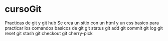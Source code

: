 # cursoGit
Practicas de git y git hub
Se crea un sitio con un html y un css basico para practicar los comandos basicos de git 
git status
git add
git commit
git log
git reset
git stash
git checkout
git cherry-pick
